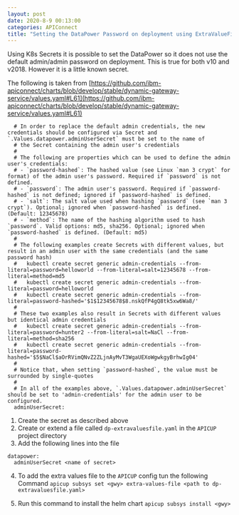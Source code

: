 ```yaml
---
layout: post
date: 2020-8-9 00:13:00
categories: APIConnect
title: "Setting the DataPower Password on deployment using ExtraValueFiles"
---
```


Using K8s Secrets it is possible to set the DataPower so it does not use the default admin/admin password on deployment.  This is true for both v10 and v2018. However it is a little known secret.

<!--more-->

The following is taken from [https://github.com/ibm-apiconnect/charts/blob/develop/stable/dynamic-gateway-service/values.yaml#L61](https://github.com/ibm-apiconnect/charts/blob/develop/stable/dynamic-gateway-service/values.yaml#L61)

```
  # In order to replace the default admin credentials, the new credentials should be configured via Secret and `.Values.datapower.adminUserSecret` must be set to the name of
  # the Secret containing the admin user's credentials
  #
  # The following are properties which can be used to define the admin user's credentials:
  # - `password-hashed`: The hashed value (see Linux `man 3 crypt` for format) of the admin user's password. Required if `password` is not defined.
  # - `password`: The admin user's password. Required if `password-hashed` is not defined; ignored if `password-hashed` is defined.
  # - `salt`: The salt value used when hashing `password` (see `man 3 crypt`). Optional; ignored when `password-hashed` is defined. (Default: 12345678)
  # - `method`: The name of the hashing algorithm used to hash `password`. Valid options: md5, sha256. Optional; ignored when `password-hashed` is defined. (Default: md5)
  #
  # The following examples create Secrets with different values, but result in an admin user with the same credentials (and the same password hash)
  #   kubectl create secret generic admin-credentials --from-literal=password=helloworld --from-literal=salt=12345678 --from-literal=method=md5
  #   kubectl create secret generic admin-credentials --from-literal=password=helloworld
  #   kubectl create secret generic admin-credentials --from-literal=password-hashed='$1$12345678$8.nskQfP4gQ8tk5xw6Wa8/'
  #
  # These two examples also result in Secrets with different values but identical admin credentials
  #   kubectl create secret generic admin-credentials --from-literal=password=hunter2 --from-literal=salt=NaCl --from-literal=method=sha256
  #   kubectl create secret generic admin-credentials --from-literal=password-hashed='$5$NaCl$aOrRVimQNvZ2ZLjnAyMvT3WgaUEXoWgwkgyBrhwIg04'
  #
  # Notice that, when setting `password-hashed`, the value must be surrounded by single-quotes
  #
  # In all of the examples above, `.Values.datapower.adminUserSecret` should be set to 'admin-credentials' for the admin user to be configured.
  adminUserSecret:
```

1. Create the secret as described above
2. Create or extend a file called `dp-extravaluesfile.yaml` in the `APICUP` project directory
3. Add the following lines into the file
```
datapower:
  adminUserSecret <name of secret>
```

4. To add the extra values file to the `APICUP` config tun the following Command
`apicup subsys set <gwy> extra-values-file <path to dp-extravaluesfile.yaml>`


5. Run this command to install the helm chart `apicup subsys install <gwy>`
